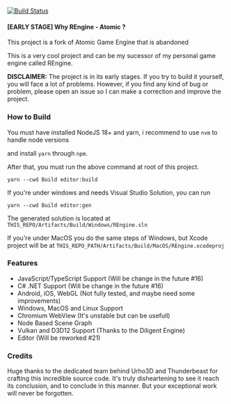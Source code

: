 
[![Build Status](https://github.com/rbnpontes/REngine-Atomic/actions/workflows/main.yml/badge.svg?event=push)](https://github.com/rbnpontes/REngine-Atomic/actions/workflows/main.yml)

#### [EARLY STAGE] Why REngine - Atomic ?

  

This project is a fork of Atomic Game Engine that is abandoned

This is a very cool project and can be my sucessor of my personal game engine called REngine.

**DISCLAIMER:** The project is in its early stages. If you try to build it yourself, you will face a lot of problems. However, if you find any kind of bug or problem, please open an issue so I can make a correction and improve the project.

### How to Build

You must have installed NodeJS 18+ and yarn, i recommend to use `nvm` to handle node versions

and install `yarn` through `npm`.


After that, you must run the above command at root of this project.

`yarn --cwd Build editor:build`

If you're under windows and needs Visual Studio Solution, you can run

`yarn --cwd Build editor:gen`

The generated solution is located at `THIS_REPO/Artifacts/Build/Windows/REngine.sln`

If you're under MacOS you do the same steps of Windows, but Xcode project will be at `THIS_REPO_PATH/Artifacts/Build/MacOS/REngine.xcodeproj`

### Features

- JavaScript/TypeScript Support (Will be change in the future #16)
- C# .NET Support (Will be change in the future #16)
- Android, iOS, WebGL (Not fully tested, and maybe need some improvements)
- Windows, MacOS and Linux Support
- Chromium WebView (It's unstable but can be usefull)
- Node Based Scene Graph
- Vulkan and D3D12 Support (Thanks to the Diligent Engine)
- Editor (Will be reworked #21)

### Credits

Huge thanks to the dedicated team behind Urho3D and Thunderbeast for crafting this incredible source code. It's truly disheartening to see it reach its conclusion, and to conclude in this manner. But your exceptional work will never be forgotten.